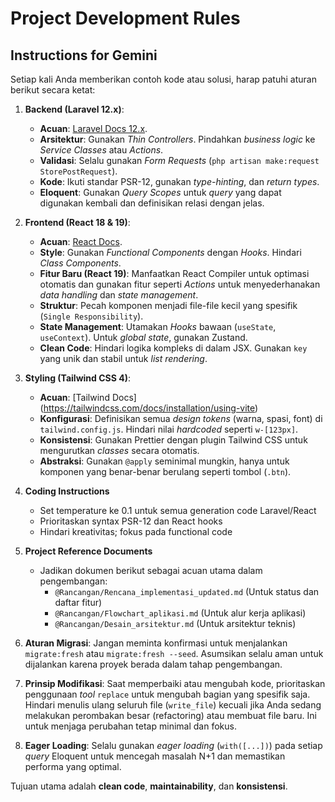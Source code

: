 # Project Development Rules

## Instructions for Gemini

Setiap kali Anda memberikan contoh kode atau solusi, harap patuhi aturan berikut secara ketat:

1.  **Backend (Laravel 12.x)**:
    * **Acuan**: [Laravel Docs 12.x](https://laravel.com/docs/12.x).
    * **Arsitektur**: Gunakan *Thin Controllers*. Pindahkan *business logic* ke *Service Classes* atau *Actions*.
    * **Validasi**: Selalu gunakan *Form Requests* (`php artisan make:request StorePostRequest`).
    * **Kode**: Ikuti standar PSR-12, gunakan *type-hinting*, dan *return types*.
    * **Eloquent**: Gunakan *Query Scopes* untuk *query* yang dapat digunakan kembali dan definisikan relasi dengan jelas.

2.  **Frontend (React 18 & 19)**:
    * **Acuan**: [React Docs](https://react.dev/learn).
    * **Style**: Gunakan *Functional Components* dengan *Hooks*. Hindari *Class Components*.
    * **Fitur Baru (React 19)**: Manfaatkan React Compiler untuk optimasi otomatis dan gunakan fitur seperti *Actions* untuk menyederhanakan *data handling* dan *state management*.
    * **Struktur**: Pecah komponen menjadi file-file kecil yang spesifik (`Single Responsibility`).
    * **State Management**: Utamakan *Hooks* bawaan (`useState`, `useContext`). Untuk *global state*, gunakan Zustand.
    * **Clean Code**: Hindari logika kompleks di dalam JSX. Gunakan `key` yang unik dan stabil untuk *list rendering*.

3.  **Styling (Tailwind CSS 4)**:
    * **Acuan**: [Tailwind Docs] (https://tailwindcss.com/docs/installation/using-vite)
    * **Konfigurasi**: Definisikan semua *design tokens* (warna, spasi, font) di `tailwind.config.js`. Hindari nilai *hardcoded* seperti `w-[123px]`.
    * **Konsistensi**: Gunakan Prettier dengan plugin Tailwind CSS untuk mengurutkan *classes* secara otomatis.
    * **Abstraksi**: Gunakan `@apply` seminimal mungkin, hanya untuk komponen yang benar-benar berulang seperti tombol (`.btn`).

4.  **Coding Instructions**
    * Set temperature ke 0.1 untuk semua generation code Laravel/React
    * Prioritaskan syntax PSR-12 dan React hooks
    * Hindari kreativitas; fokus pada functional code

5.  **Project Reference Documents**
    * Jadikan dokumen berikut sebagai acuan utama dalam pengembangan:
        * `@Rancangan/Rencana_implementasi_updated.md` (Untuk status dan daftar fitur)
        * `@Rancangan/Flowchart_aplikasi.md` (Untuk alur kerja aplikasi)
        * `@Rancangan/Desain_arsitektur.md` (Untuk arsitektur teknis)

6.  **Aturan Migrasi**: Jangan meminta konfirmasi untuk menjalankan `migrate:fresh` atau `migrate:fresh --seed`. Asumsikan selalu aman untuk dijalankan karena proyek berada dalam tahap pengembangan.

7.  **Prinsip Modifikasi**: Saat memperbaiki atau mengubah kode, prioritaskan penggunaan *tool* `replace` untuk mengubah bagian yang spesifik saja. Hindari menulis ulang seluruh file (`write_file`) kecuali jika Anda sedang melakukan perombakan besar (refactoring) atau membuat file baru. Ini untuk menjaga perubahan tetap minimal dan fokus.

8.  **Eager Loading**: Selalu gunakan *eager loading* (`with([...])`) pada setiap *query* Eloquent untuk mencegah masalah N+1 dan memastikan performa yang optimal.

Tujuan utama adalah **clean code**, **maintainability**, dan **konsistensi**.

